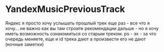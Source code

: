 # YandexMusicPreviousTrack
Яндекс я просто хочу услышать прошлый трек еще раз - все что я хочу... не важно как вы там строите рекомендации дальше - но я хочу иметь возможность ознакомиться со старым треком. 
ps - эх - за что очередь меняете, еще и id трека дают а произвести его не дают (ночные заметки)